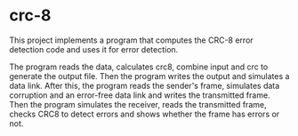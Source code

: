 # crc-8

This project implements a program that computes the CRC-8 error detection code and uses it for error detection. 

The program reads the data, calculates crc8, combine input and crc to generate the output file. Then the program writes the output and simulates a data link.
After this, the program reads the sender's frame, simulates data corruption and an error-free data link and writes the transmitted frame. Then the program simulates the receiver, reads the transmitted frame, checks CRC8 to detect errors and shows whether the frame has errors or not. 

